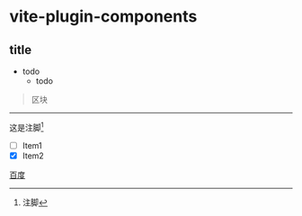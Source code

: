 # vite-plugin-components

## title

- todo
    - todo
> 区块

***

这是注脚[^注脚]  
[^注脚]:注脚
- [ ] Item1
- [x] Item2

[百度](www.baidu.com)
